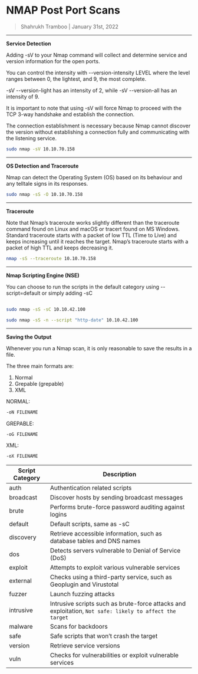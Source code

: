 # NMAP Post Port Scans

> Shahrukh Tramboo | January 31st, 2022

---

**Service Detection**

Adding -sV to your Nmap command will collect and determine service and version information for the open ports.

You can control the intensity with --version-intensity LEVEL where the level ranges between 0, the lightest, and 9, the most complete.

-sV --version-light has an intensity of 2, while -sV --version-all has an intensity of 9.

It is important to note that using -sV will force Nmap to proceed with the TCP 3-way handshake and establish the connection.

The connection establishment is necessary because Nmap cannot discover the version without establishing a connection fully and communicating with the listening service.

```bash
sudo nmap -sV 10.10.70.158
```

---

**OS Detection and Traceroute**

Nmap can detect the Operating System (OS) based on its behaviour and any telltale signs in its responses.

```bash
sudo nmap -sS -O 10.10.70.158
```

---

**Traceroute**

Note that Nmap’s traceroute works slightly different than the traceroute command found on Linux and macOS or tracert found on MS Windows. Standard traceroute starts with a packet of low TTL (Time to Live) and keeps increasing until it reaches the target. Nmap’s traceroute starts with a packet of high TTL and keeps decreasing it.

```bash
nmap -sS --traceroute 10.10.70.158
```

---

**Nmap Scripting Engine (NSE)**

You can choose to run the scripts in the default category using --script=default or simply adding -sC

##

```bash
sudo nmap -sS -sC 10.10.42.100

sudo nmap -sS -n --script "http-date" 10.10.42.100
```

---

**Saving the Output**

Whenever you run a Nmap scan, it is only reasonable to save the results in a file.

The three main formats are:

1. Normal
2. Grepable (grepable)
3. XML

NORMAL:

```bash
-oN FILENAME
```

GREPABLE:

```bash
-oG FILENAME
```

XML:

```bash
-oX FILENAME
```

| Script Category | Description                                                                                             |
| --------------- | ------------------------------------------------------------------------------------------------------- |
| auth            | Authentication related scripts                                                                          |
| broadcast       | Discover hosts by sending broadcast messages                                                            |
| brute           | Performs brute-force password auditing against logins                                                   |
| default         | Default scripts, same as -sC                                                                            |
| discovery       | Retrieve accessible information, such as database tables and DNS names                                  |
| dos             | Detects servers vulnerable to Denial of Service (DoS)                                                   |
| exploit         | Attempts to exploit various vulnerable services                                                         |
| external        | Checks using a third-party service, such as Geoplugin and Virustotal                                    |
| fuzzer          | Launch fuzzing attacks                                                                                  |
| intrusive       | Intrusive scripts such as brute-force attacks and exploitation, `Not safe: likely to affect the target` |
| malware         | Scans for backdoors                                                                                     |
| safe            | Safe scripts that won’t crash the target                                                                |
| version         | Retrieve service versions                                                                               |
| vuln            | Checks for vulnerabilities or exploit vulnerable services                                               |
